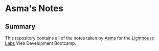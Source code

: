 # Asma's Notes
## Summary 

This repository contains all of the notes taken by [Asma](https://github.com/ajama12) for the [Lighthouse Labs](https://www.lighthouselabs.ca/) Web Development Bootcamp.